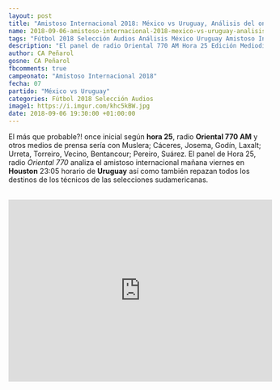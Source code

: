```yaml
---
layout: post
title: "Amistoso Internacional 2018: México vs Uruguay, Análisis del once inicial de Uruguay mañana 23:00:00 en Houston (radio Oriental 770 AM)"
name: 2018-09-06-amistoso-internacional-2018-mexico-vs-uruguay-analisis-del-once-inicial.markdown
tags: "Fútbol 2018 Selección Audios Análisis México Uruguay Amistoso Internacional audio youtube"
description: "El panel de radio Oriental 770 AM Hora 25 Edición Mediodía analiza el encuentro amistoso internacional entre las selecciones de México y Uruguay pactado en Houston mañana 23:05:00 horario de Uruguay"
author: CA Peñarol
gosne: CA Peñarol
fbcomments: true
campeonato: "Amistoso Internacional 2018"
fecha: 07
partido: "México vs Uruguay"
categories: Fútbol 2018 Selección Audios
image1: https://i.imgur.com/khc5kBW.jpg
date: 2018-09-06 19:30:00 +01:00:00
---
```


 El más que probable?! once inicial según <strong>hora 25</strong>, radio <strong>Oriental 770 AM</strong> y otros medios de prensa sería con Muslera; Cáceres, Josema, Godín, Laxalt; Urreta, Torreiro, Vecino, Bentancour; Pereiro, Suárez. El panel de Hora 25, radio *Oriental 770* analiza el amistoso internacional mañana viernes en <strong>Houston</strong> 23:05 horario de <strong>Uruguay</strong> así como también repazan todos los destinos de los técnicos de las selecciones sudamericanas.

 <br>

 <iframe width="521" height="360" src="https://www.youtube.com/embed/wugjDoRdm14" frameborder="0" allow="autoplay; encrypted-media" allowfullscreen></iframe>
